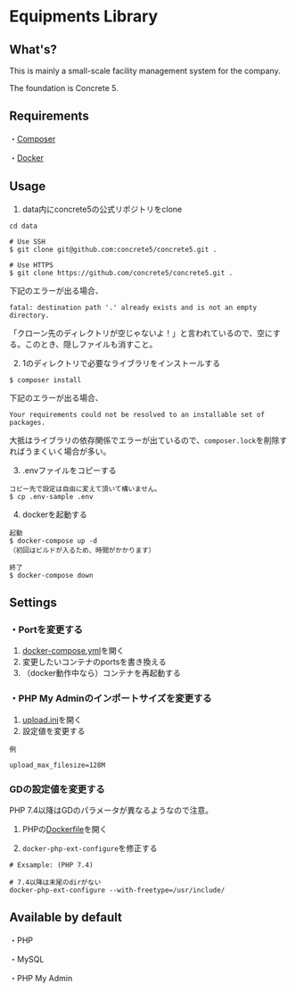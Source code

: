 # Equipments Library

## What's?

This is mainly a small-scale facility management system for the company.

The foundation is Concrete 5.

## Requirements

・[Composer](https://getcomposer.org/)

・[Docker](https://www.docker.com/)

## Usage

1. data内にconcrete5の公式リポジトリをclone

```
cd data

# Use SSH
$ git clone git@github.com:concrete5/concrete5.git .

# Use HTTPS
$ git clone https://github.com/concrete5/concrete5.git .
```

下記のエラーが出る場合、
```
fatal: destination path '.' already exists and is not an empty directory.
```
「クローン先のディレクトリが空じゃないよ！」と言われているので、空にする。このとき、隠しファイルも消すこと。

2. 1のディレクトリで必要なライブラリをインストールする

```
$ composer install
```

下記のエラーが出る場合、
```
Your requirements could not be resolved to an installable set of packages.
```
大抵はライブラリの依存関係でエラーが出ているので、` composer.lock `を削除すればうまくいく場合が多い。

3. .envファイルをコピーする
```
コピー先で設定は自由に変えて頂いて構いません。
$ cp .env-sample .env
```

4. dockerを起動する
```
起動
$ docker-compose up -d
（初回はビルドが入るため、時間がかかります）

終了
$ docker-compose down
```

## Settings

### ・Portを変更する
1. [docker-compose.yml](./docker-compose.yml)を開く
2. 変更したいコンテナのportsを書き換える
3. （docker動作中なら）コンテナを再起動する

### ・PHP My Adminのインポートサイズを変更する
1. [upload.ini](./docker/phpmyadmin/upload.ini)を開く
2. 設定値を変更する
```
例

upload_max_filesize=128M
```

### GDの設定値を変更する
PHP 7.4以降はGDのパラメータが異なるようなので注意。

1. PHPの[Dockerfile](./docker/php/Dockerfile)を開く

2. ` docker-php-ext-configure `を修正する
```
# Exsample: (PHP 7.4)

# 7.4以降は末尾のdirがない
docker-php-ext-configure --with-freetype=/usr/include/
```

## Available by default

・PHP

・MySQL

・PHP My Admin
